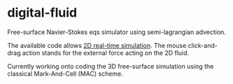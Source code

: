 digital-fluid
=============

Free-surface Navier-Stokes eqs simulator using semi-lagrangian advection.

The available code allows [2D real-time simulation](http://stc0.co.uk/pf_envelope/xapps/digitalfluid/digitalfluid.mov). The mouse click-and-drag action stands for the external force acting on the 2D fluid.

Currently working onto coding the 3D free-surface simulation using the classical Mark-And-Cell (MAC) scheme.

